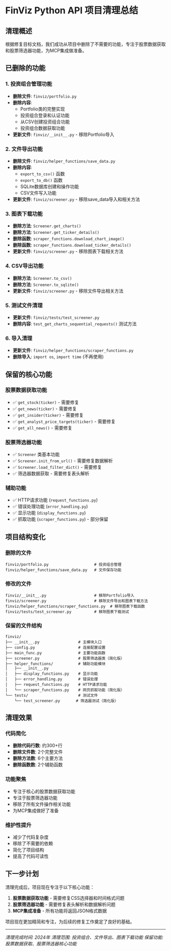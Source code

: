 # FinViz Python API 项目清理总结

## 清理概述

根据修复目标文档，我们成功从项目中删除了不需要的功能，专注于股票数据获取和股票筛选器功能，为MCP集成做准备。

## 已删除的功能

### 1. 投资组合管理功能
- **删除文件**: `finviz/portfolio.py`
- **删除内容**: 
  - Portfolio类的完整实现
  - 投资组合登录和认证功能
  - 从CSV创建投资组合功能
  - 投资组合数据获取功能
- **更新文件**: `finviz/__init__.py` - 移除Portfolio导入

### 2. 文件导出功能
- **删除文件**: `finviz/helper_functions/save_data.py`
- **删除内容**:
  - `export_to_csv()` 函数
  - `export_to_db()` 函数
  - SQLite数据库创建和操作功能
  - CSV文件写入功能
- **更新文件**: `finviz/screener.py` - 移除save_data导入和相关方法

### 3. 图表下载功能
- **删除方法**: `Screener.get_charts()`
- **删除方法**: `Screener.get_ticker_details()`
- **删除函数**: `scraper_functions.download_chart_image()`
- **删除函数**: `scraper_functions.download_ticker_details()`
- **更新文件**: `finviz/screener.py` - 移除图表下载相关方法

### 4. CSV导出功能
- **删除方法**: `Screener.to_csv()`
- **删除方法**: `Screener.to_sqlite()`
- **更新文件**: `finviz/screener.py` - 移除文件导出相关方法

### 5. 测试文件清理
- **更新文件**: `finviz/tests/test_screener.py`
- **删除内容**: `test_get_charts_sequential_requests()` 测试方法

### 6. 导入清理
- **更新文件**: `finviz/helper_functions/scraper_functions.py`
- **删除导入**: `import os`, `import time` (不再使用)

## 保留的核心功能

### 股票数据获取功能
- ✅ `get_stock(ticker)` - 需要修复
- ✅ `get_news(ticker)` - 需要修复
- ✅ `get_insider(ticker)` - 需要修复
- ✅ `get_analyst_price_targets(ticker)` - 需要修复
- ✅ `get_all_news()` - 需要修复

### 股票筛选器功能
- ✅ `Screener` 类基本功能
- ✅ `Screener.init_from_url()` - 需要修复数据解析
- ✅ `Screener.load_filter_dict()` - 需要修复
- ✅ 筛选器数据获取 - 需要修复表头解析

### 辅助功能
- ✅ HTTP请求功能 (`request_functions.py`)
- ✅ 错误处理功能 (`error_handling.py`)
- ✅ 显示功能 (`display_functions.py`)
- ✅ 抓取功能 (`scraper_functions.py`) - 部分保留

## 项目结构变化

### 删除的文件
```
finviz/portfolio.py                    # 投资组合管理
finviz/helper_functions/save_data.py   # 文件保存功能
```

### 修改的文件
```
finviz/__init__.py                     # 移除Portfolio导入
finviz/screener.py                     # 移除文件导出和图表下载方法
finviz/helper_functions/scraper_functions.py  # 移除图表下载函数
finviz/tests/test_screener.py          # 移除图表下载测试
```

### 保留的文件结构
```
finviz/
├── __init__.py                 # 主模块入口
├── config.py                   # 连接配置设置
├── main_func.py                # 主要功能函数
├── screener.py                 # 股票筛选器类（简化版）
├── helper_functions/           # 辅助功能模块
│   ├── __init__.py
│   ├── display_functions.py    # 显示功能
│   ├── error_handling.py       # 错误处理
│   ├── request_functions.py    # HTTP请求功能
│   └── scraper_functions.py    # 网页抓取功能（简化版）
└── tests/                      # 测试文件
    └── test_screener.py       # 筛选器测试（简化版）
```

## 清理效果

### 代码简化
- **删除代码行数**: 约300+行
- **删除文件数**: 2个完整文件
- **删除方法数**: 6个主要方法
- **删除函数数**: 2个辅助函数

### 功能聚焦
- 专注于核心的股票数据获取功能
- 专注于股票筛选器功能
- 移除了所有文件操作相关功能
- 为MCP集成做好了准备

### 维护性提升
- 减少了代码复杂度
- 移除了不需要的依赖
- 简化了项目结构
- 提高了代码可读性

## 下一步计划

清理完成后，项目现在专注于以下核心功能：

1. **股票数据获取功能** - 需要修复CSS选择器和时间格式问题
2. **股票筛选器功能** - 需要修复表头解析和数据解析问题
3. **MCP集成准备** - 所有功能将返回JSON格式数据

项目现在更加精简和专注，为后续的修复工作奠定了良好的基础。

---

*清理完成时间: 2024年*
*清理范围: 投资组合、文件导出、图表下载功能*
*保留功能: 股票数据获取、股票筛选器核心功能*
